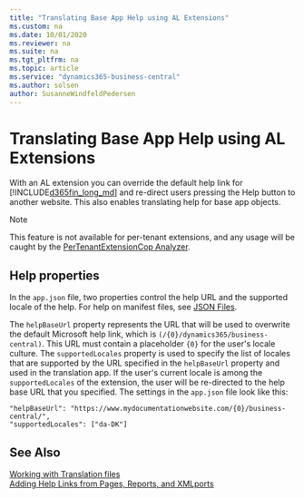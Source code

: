 ```yaml
---
title: "Translating Base App Help using AL Extensions"
ms.custom: na
ms.date: 10/01/2020
ms.reviewer: na
ms.suite: na
ms.tgt_pltfrm: na
ms.topic: article
ms.service: "dynamics365-business-central"
ms.author: solsen
author: SusanneWindfeldPedersen
---
```


# Translating Base App Help using AL Extensions
With an AL extension you can override the default help link for [!INCLUDE[d365fin_long_md](includes/d365fin_long_md.md)] and re-direct users pressing the Help button to another website. This also enables translating help for base app objects.

> [!NOTE]  
> This feature is not available for per-tenant extensions, and any usage will be caught by the [PerTenantExtensionCop Analyzer](devenv-codeanalyzer-pertenantextensioncop-rules.md).

## Help properties
In the `app.json` file, two properties control the help URL and the supported locale of the help. For help on manifest files, see [JSON Files](devenv-json-files.md).

The `helpBaseUrl` property represents the URL that will be used to overwrite the default Microsoft help link, which is `(/{0}/dynamics365/business-central)`. This URL must contain a placeholder `{0}` for the user's locale culture. 
The `supportedLocales` property is used to specify the list of locales that are supported by the URL specified in the `helpBaseUrl` property and used in the translation app. If the user's current locale is among the `supportedLocales` of the extension, the user will be re-directed to the help base URL that you specified. The settings in the `app.json` file look like this:

```
"helpBaseUrl": "https://www.mydocumentationwebsite.com/{0}/business-central/",
"supportedLocales": ["da-DK"]
```

## See Also
[Working with Translation files](devenv-work-with-translation-files.md)  
[Adding Help Links from Pages, Reports, and XMLports](devenv-adding-help-links-from-pages-tables-xmlports.md)  

